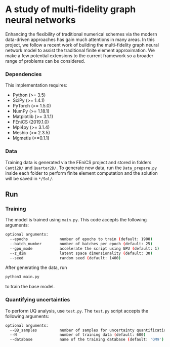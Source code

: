 A study of multi-fidelity graph neural networks
======================================

Enhancing the flexibility of traditional numerical schemes via the modern data-driven approaches has gain much attentions in many areas. In this project, we follow a recent work of building the multi-fidelity graph neural network model to assist the traditional finite element approximation. We make a few potential extensions to the current framework so a broader range of problems can be considered.

### Dependencies

This implementation requires:

* Python (>= 3.5)
* SciPy (>= 1.4.1)
* PyTorch (>= 1.5.0)
* NumPy (>= 1.18.1)
* Matplotlib (>= 3.1.1)
* FEniCS (2019.1.0)
* Mpi4py (>= 3.1.4)
* Meshio (>= 2.3.5)
* Mgmetis (>=0.1.1)

### Data

Training data is generated via the FEniCS project and stored in folders ```Canti2D/``` and ```Quarter2D/```. To generate new data, run the ```Data_prepare.py``` inside each folder to perform finite element computation and the solution will be saved in ```*/Sol/```. 

## Run

### Training

The model is trained using `main.py`. This code accepts the following arguments:

```bash
optional arguments:
  --epochs              number of epochs to train (default: 1900)
  --batch_number        number of batches per epoch (default: 25)
  --gpu_mode            accelerate the script using GPU (default: 1)
  --z_dim               latent space dimensionality (default: 30)
  --seed                random seed (default: 1400)
```

After generating the data, run

```bash
python3 main.py
```

to train the base model.

### Quantifying uncertainties

To perform UQ analysis, use `test.py`. The `test.py` script accepts the following arguments:

```bash
optional arguments:
  --BB_samples          number of samples for uncertainty quantification (default: 0)
  --N                   number of training data (default: 600)
  --database            name of the training database (default: 'QM9')
```
